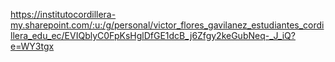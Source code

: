 https://institutocordillera-my.sharepoint.com/:u:/g/personal/victor_flores_gavilanez_estudiantes_cordillera_edu_ec/EVIQblyC0FpKsHglDfGE1dcB_j6Zfgy2keGubNeq-_J_iQ?e=WY3tgx
